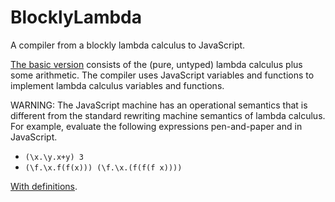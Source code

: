 # BlocklyLambda


A compiler from a blockly lambda calculus to JavaScript. 

[The basic version](https://alexhkurz.github.io/lambdaCalculus/) consists of the (pure, untyped) lambda calculus plus some arithmetic. The compiler uses JavaScript variables and functions to implement lambda calculus variables and functions. 

WARNING: The JavaScript machine has an operational semantics that is different from the standard rewriting machine semantics of lambda calculus. For example, evaluate the following expressions pen-and-paper and in JavaScript.

- `(\x.\y.x+y) 3`
- `(\f.\x.f(f(x))) (\f.\x.(f(f(f x))))`

[With definitions](https://alexhkurz.github.io/lambdaCalculus/Definitions/). 
